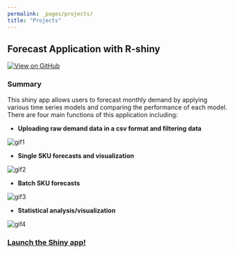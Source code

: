```yaml
---
permalink: _pages/projects/
title: "Projects"
---
```


## **Forecast Application with R-shiny**
[![View on GitHub](https://img.shields.io/badge/GitHub-View_on_GitHub-blue?logo=GitHub)](https://github.com/mlombera94/mlombera94.github.io/tree/master/_posts)

### **Summary**
This shiny app allows users to forecast monthly demand by applying various time series models and comparing the performance of each model. There are four main functions of this application including:
- **Uploading raw demand data in a csv format and filtering data**

![gif1](https://user-images.githubusercontent.com/20471627/66239497-dd1eec00-e6ae-11e9-9777-9fa4f9550538.gif)

- **Single SKU forecasts and visualization**

![gif2](https://user-images.githubusercontent.com/20471627/66339136-5872de80-e8f7-11e9-9f05-650156aff007.gif)

- **Batch SKU forecasts**

![gif3](https://user-images.githubusercontent.com/20471627/66340022-35492e80-e8f9-11e9-86a7-f851bf52f2c0.gif)

- **Statistical analysis/visualization**

![gif4](https://user-images.githubusercontent.com/20471627/66340580-4fcfd780-e8fa-11e9-8d3a-0770d4c835e8.gif)

### <a href="https://mlombera.shinyapps.io/forecast_r-shiny/" target="_blank">Launch the Shiny app!</a>
